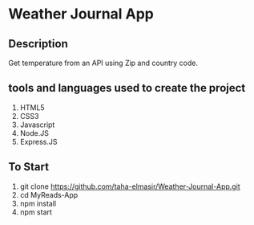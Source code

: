 # Weather Journal App

## Description

Get temperature from an API using Zip and country code.

## tools and languages used to create the project

1. HTML5
2. CSS3
3. Javascript
4. Node.JS
5. Express.JS


## To Start

1. git clone https://github.com/taha-elmasir/Weather-Journal-App.git
2. cd MyReads-App
3. npm install
4. npm start
